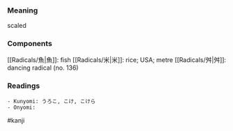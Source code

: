 ### Meaning

scaled

### Components

[[Radicals/魚|魚]]: fish [[Radicals/米|米]]: rice; USA; metre [[Radicals/舛|舛]]: dancing radical (no. 136)

### Readings

```
- Kunyomi: うろこ, こけ, こけら
- Onyomi: 
```

#kanji